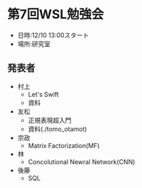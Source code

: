 # 第7回WSL勉強会
* 日時:12/10 13:00スタート
* 場所:研究室

## 発表者
* 村上
  + Let's Swift
  + 資料
* 友松
  + 正規表現超入門
  + 資料(./tomo_otamot)
* 宗政
  + Matrix Factorization(MF)
* 林
  + Concolutional Newral Network(CNN)
* 後藤
  + SQL
